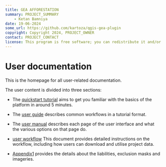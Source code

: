 ```yaml
---
title: GEA AFFORESTATION
summary: PROJECT_SUMMARY
    - Ketan Bamniya
date: 19-06-2024
some_url: https://github.com/kartoza/qgis-gea-plugin
copyright: Copyright 2024, PROJECT_OWNER
contact: PROJECT_CONTACT
license: This program is free software; you can redistribute it and/or modify it under the terms of the GNU Affero General Public License as published by the Free Software Foundation; either version 3 of the License, or (at your option) any later version.
---
```


# User documentation

This is the homepage for all user-related documentation.

The user content is divided into three sections:

- The [quickstart tutorial](quickstart/index.md) aims to get you familiar with the basics of the platform in around 5 minutes.

- The [user guide](guide/index.md) describes common workflows in a tutorial format.

- The [user manual](manual/index.md) describes each page of the user interface and what the various options on that page do.

- [user workflow](./user-workflow.md) This document provides detailed instructions on the workflow, including how users can download and utilise project data.

- [Appendix1](./Appendix1.md) provides the details about the liabilities, exclusion masks and imageries.
